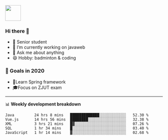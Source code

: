 <img src="https://github.com/egoist/egoist/raw/master/balloon.gif" width="50">

### Hi there 🐏

- 🌱 Senior student
- 🔭 I’m currently working on javaweb
- 💬 Ask me about anything
- 😄 Hobby: badminton & coding

### 🚀 Goals in 2020
+ 🍃Learn Spring framework
+ 🎓Focus on ZJUT exam
-------

📊 **Weekly development breakdown**
<!--START_SECTION:waka-->
```text
Java         24 hrs 8 mins   █████████████░░░░░░░░░░░░   52.30 % 
Vue.js       14 hrs 56 mins  ████████░░░░░░░░░░░░░░░░░   32.38 % 
XML          3 hrs 21 mins   █▓░░░░░░░░░░░░░░░░░░░░░░░   07.26 % 
SQL          1 hr 34 mins    █░░░░░░░░░░░░░░░░░░░░░░░░   03.40 % 
JavaScript   1 hr 14 mins    ▓░░░░░░░░░░░░░░░░░░░░░░░░   02.68 % 
```
<!--END_SECTION:waka-->
